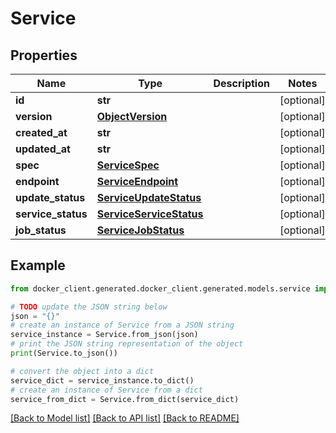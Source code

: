 # Service


## Properties

Name | Type | Description | Notes
------------ | ------------- | ------------- | -------------
**id** | **str** |  | [optional] 
**version** | [**ObjectVersion**](ObjectVersion.md) |  | [optional] 
**created_at** | **str** |  | [optional] 
**updated_at** | **str** |  | [optional] 
**spec** | [**ServiceSpec**](ServiceSpec.md) |  | [optional] 
**endpoint** | [**ServiceEndpoint**](ServiceEndpoint.md) |  | [optional] 
**update_status** | [**ServiceUpdateStatus**](ServiceUpdateStatus.md) |  | [optional] 
**service_status** | [**ServiceServiceStatus**](ServiceServiceStatus.md) |  | [optional] 
**job_status** | [**ServiceJobStatus**](ServiceJobStatus.md) |  | [optional] 

## Example

```python
from docker_client.generated.docker_client.generated.models.service import Service

# TODO update the JSON string below
json = "{}"
# create an instance of Service from a JSON string
service_instance = Service.from_json(json)
# print the JSON string representation of the object
print(Service.to_json())

# convert the object into a dict
service_dict = service_instance.to_dict()
# create an instance of Service from a dict
service_from_dict = Service.from_dict(service_dict)
```
[[Back to Model list]](../README.md#documentation-for-models) [[Back to API list]](../README.md#documentation-for-api-endpoints) [[Back to README]](../README.md)


